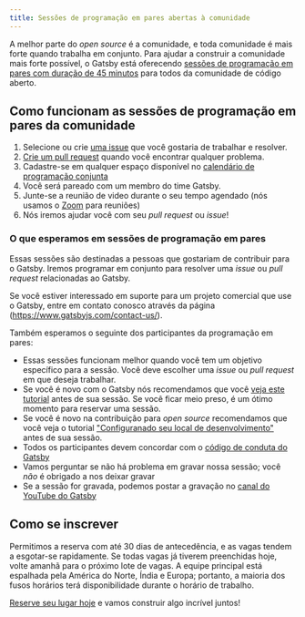 ```yaml
---
title: Sessões de programação em pares abertas à comunidade
---
```


A melhor parte do _open source_ é a comunidade, e toda comunidade é mais forte quando trabalha em conjunto. Para ajudar a construir a comunidade mais forte possível, o Gatsby está oferecendo [sessões de programação em pares com duração de 45 minutos][cal] para todos da comunidade de código aberto.

## Como funcionam as sessões de programação em pares da comunidade
1. Selecione ou crie [uma issue](https://github.com/gatsbyjs/gatsby/issues) que você gostaria de trabalhar e resolver.
2. [Crie um pull request](https://www.gatsbyjs.org/contributing/how-to-open-a-pull-request/) quando você encontrar qualquer problema.
3. Cadastre-se em qualquer espaço disponível no [calendário de programação conjunta][cal]
4. Você será pareado com um membro do time Gatsby.
5. Junte-se a reunião de video durante o seu tempo agendado (nós usamos o [Zoom](https://zoom.us) para reuniões)
6. Nós iremos ajudar você com seu _pull request_ ou _issue_!

### O que esperamos em sessões de programação em pares

Essas sessões são destinadas a pessoas que gostariam de contribuir para o Gatsby. Iremos programar em conjunto para resolver uma _issue_ ou _pull request_ relacionadas ao Gatsby.

Se você estiver interessado em suporte para um projeto comercial que use o Gatsby, entre em contato conosco através da página (https://www.gatsbyjs.com/contact-us/).

Também esperamos o seguinte dos participantes da programação em pares:

- Essas sessões funcionam melhor quando você tem um objetivo específico para a sessão. Você deve escolher uma _issue_ ou _pull request_ em que deseja trabalhar.
- Se você é novo com o Gatsby nós recomendamos que você [veja este tutorial](https://www.gatsbyjs.org/tutorial/) antes de sua sessão. Se você ficar meio preso, é um ótimo momento para reservar uma sessão.
- Se você é novo na contribuição para _open source_ recomendamos que você veja o tutorial ["Configuranado seu local de desenvolvimento"](https://www.gatsbyjs.org/contributing/setting-up-your-local-dev-environment/) antes de sua sessão.
- Todos os participantes devem concordar com o [código de conduta do Gatsby](/contributing/code-of-conduct/)
- Vamos perguntar se não há problema em gravar nossa sessão; você _não_ é obrigado a nos deixar gravar
- Se a sessão for gravada, podemos postar a gravação no [canal do YouTube do Gatsby](https://www.youtube.com/channel/UCjnp770qk7ujOq8Q9wiC82w)

## Como se inscrever

Permitimos a reserva com até 30 dias de antecedência, e as vagas tendem a esgotar-se rapidamente. Se todas vagas já tiverem preenchidas hoje, volte amanhã para o próximo lote de vagas. A equipe principal está espalhada pela América do Norte, Índia e Europa; portanto, a maioria dos fusos horários terá disponibilidade durante o horário de trabalho.

[Reserve seu lugar hoje][cal] e vamos construir algo incrível juntos!

[cal]: https://calendly.com/gatsbyjs/pair-programming
